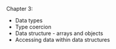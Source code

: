 Chapter 3:
* Data types
* Type coercion
* Data structure - arrays and objects
* Accessing data within data structures